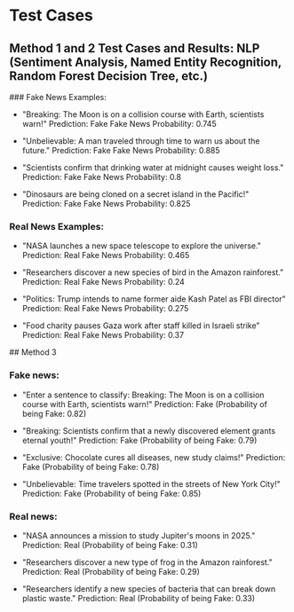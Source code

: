 # Test Cases

## Method 1 and 2 Test Cases and Results: NLP (Sentiment Analysis, Named Entity Recognition, Random Forest Decision Tree, etc.)

### Fake News Examples:

- "Breaking: The Moon is on a collision course with Earth, scientists warn!"
Prediction: Fake
Fake News Probability: 0.745

- "Unbelievable: A man traveled through time to warn us about the future."
Prediction: Fake
Fake News Probability: 0.885

- "Scientists confirm that drinking water at midnight causes weight loss."
Prediction: Fake
Fake News Probability: 0.8

- "Dinosaurs are being cloned on a secret island in the Pacific!"
Prediction: Fake
Fake News Probability: 0.825


### Real News Examples:
- "NASA launches a new space telescope to explore the universe."
Prediction: Real
Fake News Probability: 0.465

- "Researchers discover a new species of bird in the Amazon rainforest."
Prediction: Real
Fake News Probability: 0.24

- "Politics: Trump intends to name former aide Kash Patel as FBI director"
Prediction: Real
Fake News Probability: 0.275

- "Food charity pauses Gaza work after staff killed in Israeli strike"
Prediction: Real
Fake News Probability: 0.37

## Method 3

### Fake news:

- "Enter a sentence to classify: Breaking: The Moon is on a collision course with Earth, scientists warn!"
Prediction: Fake (Probability of being Fake: 0.82)

- "Breaking: Scientists confirm that a newly discovered element grants eternal youth!"
Prediction: Fake (Probability of being Fake: 0.79)

- "Exclusive: Chocolate cures all diseases, new study claims!"
Prediction: Fake (Probability of being Fake: 0.78)

- "Unbelievable: Time travelers spotted in the streets of New York City!"
Prediction: Fake (Probability of being Fake: 0.85)

### Real news:

- "NASA announces a mission to study Jupiter's moons in 2025."
Prediction: Real (Probability of being Fake: 0.31)

- "Researchers discover a new type of frog in the Amazon rainforest."
Prediction: Real (Probability of being Fake: 0.29)

- "Researchers identify a new species of bacteria that can break down plastic waste."
Prediction: Real (Probability of being Fake: 0.33)